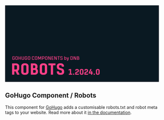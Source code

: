 ![header card image](../../documentation/robots/header-card.png)

## GoHugo Component / Robots

This component for [GoHugo](https://gohugo.io/) adds a customisable robots.txt and robot meta tags to your website. Read more about it [in the documentation](https://kollitsch.dev/gohugo/robots/).

